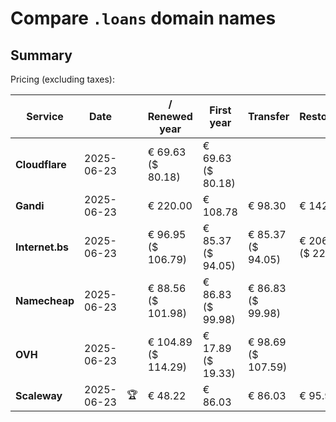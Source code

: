 # Compare `.loans` domain names

## Summary

Pricing (excluding taxes):

| Service | Date |  | / Renewed year | First year | Transfer | Restoration |
|--|--|--|--|--|--|--|
| **Cloudflare** | 2025-06-23 |  | € 69.63<br>($ 80.18) | € 69.63<br>($ 80.18) |  |  |
| **Gandi** | 2025-06-23 |  | € 220.00 | € 108.78 | € 98.30 | € 142.56 |
| **Internet.bs** | 2025-06-23 |  | € 96.95<br>($ 106.79) | € 85.37<br>($ 94.05) | € 85.37<br>($ 94.05) | € 206.99<br>($ 227.99) |
| **Namecheap** | 2025-06-23 |  | € 88.56<br>($ 101.98) | € 86.83<br>($ 99.98) | € 86.83<br>($ 99.98) |  |
| **OVH** | 2025-06-23 |  | € 104.89<br>($ 114.29) | € 17.89<br>($ 19.33) | € 98.69<br>($ 107.59) |  |
| **Scaleway** | 2025-06-23 | 🏆 | € 48.22 | € 86.03 | € 86.03 | € 95.96 |
